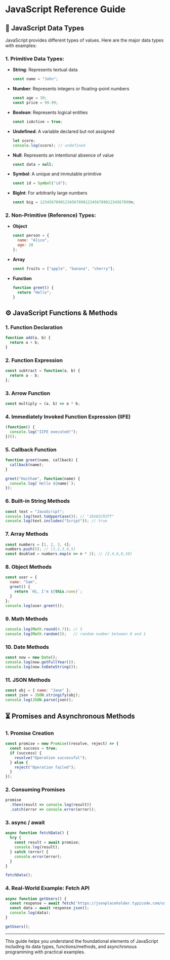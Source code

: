 # JavaScript Reference Guide

## 📅 JavaScript Data Types
JavaScript provides different types of values. Here are the major data types with examples:

### 1. Primitive Data Types:
- **String**: Represents textual data
  ```js
  const name = "John";
  ```
- **Number**: Represents integers or floating-point numbers
  ```js
  const age = 30;
  const price = 99.99;
  ```
- **Boolean**: Represents logical entities
  ```js
  const isActive = true;
  ```
- **Undefined**: A variable declared but not assigned
  ```js
  let score;
  console.log(score); // undefined
  ```
- **Null**: Represents an intentional absence of value
  ```js
  const data = null;
  ```
- **Symbol**: A unique and immutable primitive
  ```js
  const id = Symbol("id");
  ```
- **BigInt**: For arbitrarily large numbers
  ```js
  const big = 1234567890123456789012345678901234567890n;
  ```

### 2. Non-Primitive (Reference) Types:
- **Object**
  ```js
  const person = {
    name: "Alice",
    age: 28
  };
  ```
- **Array**
  ```js
  const fruits = ["apple", "banana", "cherry"];
  ```
- **Function**
  ```js
  function greet() {
    return "Hello";
  }
  ```

## ⚙️ JavaScript Functions & Methods

### 1. Function Declaration
```js
function add(a, b) {
  return a + b;
}
```

### 2. Function Expression
```js
const subtract = function(a, b) {
  return a - b;
};
```

### 3. Arrow Function
```js
const multiply = (a, b) => a * b;
```

### 4. Immediately Invoked Function Expression (IIFE)
```js
(function() {
  console.log("IIFE executed!");
})();
```

### 5. Callback Function
```js
function greet(name, callback) {
  callback(name);
}

greet("Haitham", function(name) {
  console.log(`Hello ${name}`);
});
```

### 6. Built-in String Methods
```js
const text = "JavaScript";
console.log(text.toUpperCase()); // "JAVASCRIPT"
console.log(text.includes("Script")); // true
```

### 7. Array Methods
```js
const numbers = [1, 2, 3, 4];
numbers.push(5); // [1,2,3,4,5]
const doubled = numbers.map(n => n * 2); // [2,4,6,8,10]
```

### 8. Object Methods
```js
const user = {
  name: "Sam",
  greet() {
    return `Hi, I'm ${this.name}`;
  }
};
console.log(user.greet());
```

### 9. Math Methods
```js
console.log(Math.round(4.7)); // 5
console.log(Math.random());   // random number between 0 and 1
```

### 10. Date Methods
```js
const now = new Date();
console.log(now.getFullYear());
console.log(now.toDateString());
```

### 11. JSON Methods
```js
const obj = { name: "Jane" };
const json = JSON.stringify(obj);
console.log(JSON.parse(json));
```

## ⏳ Promises and Asynchronous Methods

### 1. Promise Creation
```js
const promise = new Promise((resolve, reject) => {
  const success = true;
  if (success) {
    resolve("Operation successful");
  } else {
    reject("Operation failed");
  }
});
```

### 2. Consuming Promises
```js
promise
  .then(result => console.log(result))
  .catch(error => console.error(error));
```

### 3. async / await
```js
async function fetchData() {
  try {
    const result = await promise;
    console.log(result);
  } catch (error) {
    console.error(error);
  }
}

fetchData();
```

### 4. Real-World Example: Fetch API
```js
async function getUsers() {
  const response = await fetch('https://jsonplaceholder.typicode.com/users');
  const data = await response.json();
  console.log(data);
}

getUsers();
```

---
This guide helps you understand the foundational elements of JavaScript including its data types, functions/methods, and asynchronous programming with practical examples.
